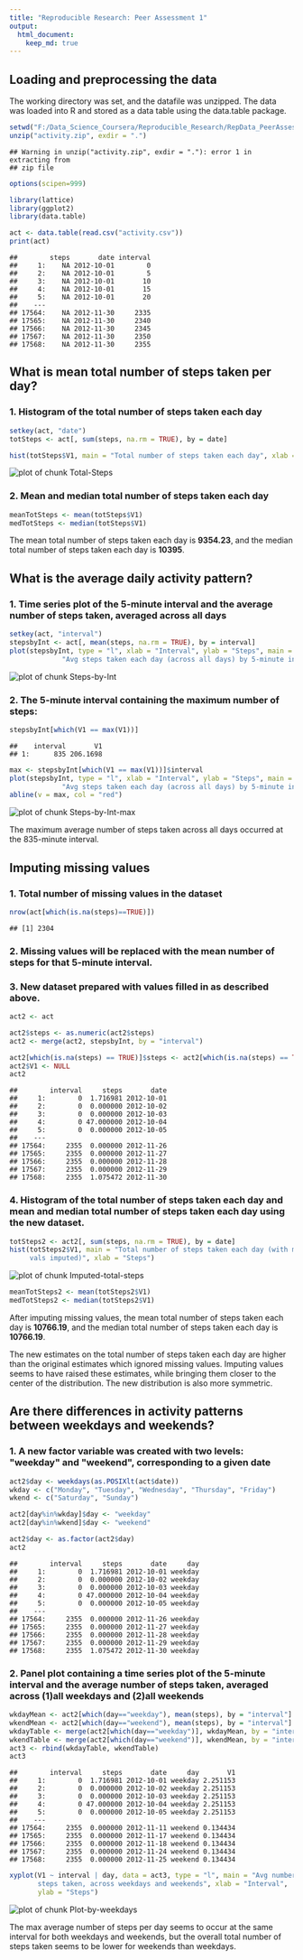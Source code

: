 ```yaml
---
title: "Reproducible Research: Peer Assessment 1"
output: 
  html_document:
    keep_md: true
---
```



## Loading and preprocessing the data
The working directory was set, and the datafile was unzipped. The data was 
loaded into R and stored as a data table using the data.table package.


```r
setwd("F:/Data_Science_Coursera/Reproducible_Research/RepData_PeerAssessment1")
unzip("activity.zip", exdir = ".")
```

```
## Warning in unzip("activity.zip", exdir = "."): error 1 in extracting from
## zip file
```

```r
options(scipen=999)

library(lattice)
library(ggplot2)
library(data.table)

act <- data.table(read.csv("activity.csv"))
print(act)
```

```
##        steps       date interval
##     1:    NA 2012-10-01        0
##     2:    NA 2012-10-01        5
##     3:    NA 2012-10-01       10
##     4:    NA 2012-10-01       15
##     5:    NA 2012-10-01       20
##    ---                          
## 17564:    NA 2012-11-30     2335
## 17565:    NA 2012-11-30     2340
## 17566:    NA 2012-11-30     2345
## 17567:    NA 2012-11-30     2350
## 17568:    NA 2012-11-30     2355
```

## What is mean total number of steps taken per day?

### 1. Histogram of the total number of steps taken each day


```r
setkey(act, "date")
totSteps <- act[, sum(steps, na.rm = TRUE), by = date]

hist(totSteps$V1, main = "Total number of steps taken each day", xlab = "Steps")
```

![plot of chunk Total-Steps](figure/Total-Steps-1.png) 

### 2. **Mean** and **median** total number of steps taken each day


```r
meanTotSteps <- mean(totSteps$V1)
medTotSteps <- median(totSteps$V1)
```

The mean total number of steps taken each day is **9354.23**,
and the median total number of steps taken each day is **10395**.


## What is the average daily activity pattern?

### 1. Time series plot of the 5-minute interval and the average number of steps taken, averaged across all days


```r
setkey(act, "interval")
stepsbyInt <- act[, mean(steps, na.rm = TRUE), by = interval]
plot(stepsbyInt, type = "l", xlab = "Interval", ylab = "Steps", main = 
             "Avg steps taken each day (across all days) by 5-minute interval")
```

![plot of chunk Steps-by-Int](figure/Steps-by-Int-1.png) 

### 2. The 5-minute interval containing the maximum number of steps:


```r
stepsbyInt[which(V1 == max(V1))]
```

```
##    interval       V1
## 1:      835 206.1698
```

```r
max <- stepsbyInt[which(V1 == max(V1))]$interval
plot(stepsbyInt, type = "l", xlab = "Interval", ylab = "Steps", main = 
             "Avg steps taken each day (across all days) by 5-minute interval")
abline(v = max, col = "red")
```

![plot of chunk Steps-by-Int-max](figure/Steps-by-Int-max-1.png) 

The maximum average number of steps taken across all days occurred at
the 835-minute interval.


## Imputing missing values

### 1. Total number of missing values in the dataset


```r
nrow(act[which(is.na(steps)==TRUE)])
```

```
## [1] 2304
```

### 2. Missing values will be replaced with the mean number of steps for that 5-minute interval.

### 3. New dataset prepared with values filled in as described above.


```r
act2 <- act

act2$steps <- as.numeric(act2$steps)
act2 <- merge(act2, stepsbyInt, by = "interval")

act2[which(is.na(steps) == TRUE)]$steps <- act2[which(is.na(steps) == TRUE)]$V1
act2$V1 <- NULL
act2
```

```
##        interval     steps       date
##     1:        0  1.716981 2012-10-01
##     2:        0  0.000000 2012-10-02
##     3:        0  0.000000 2012-10-03
##     4:        0 47.000000 2012-10-04
##     5:        0  0.000000 2012-10-05
##    ---                              
## 17564:     2355  0.000000 2012-11-26
## 17565:     2355  0.000000 2012-11-27
## 17566:     2355  0.000000 2012-11-28
## 17567:     2355  0.000000 2012-11-29
## 17568:     2355  1.075472 2012-11-30
```

### 4. Histogram of the total number of steps taken each day and **mean** and **median** total number of steps taken each day using the new dataset.


```r
totSteps2 <- act2[, sum(steps, na.rm = TRUE), by = date]
hist(totSteps2$V1, main = "Total number of steps taken each day (with missing 
     vals imputed)", xlab = "Steps")
```

![plot of chunk Imputed-total-steps](figure/Imputed-total-steps-1.png) 

```r
meanTotSteps2 <- mean(totSteps2$V1)
medTotSteps2 <- median(totSteps2$V1)
```

After imputing missing values, the mean total number of steps taken each day is **10766.19**, and the median total number of steps taken each day is **10766.19**.

The new estimates on the total number of steps taken each day are higher than 
the original estimates which ignored missing values. Imputing values seems to 
have raised these estimates, while bringing them closer to the center of the 
distribution. The new distribution is also more symmetric.

## Are there differences in activity patterns between weekdays and weekends?

### 1. A new factor variable was created with two levels: "weekday" and "weekend", corresponding to a given date


```r
act2$day <- weekdays(as.POSIXlt(act$date))
wkday <- c("Monday", "Tuesday", "Wednesday", "Thursday", "Friday")
wkend <- c("Saturday", "Sunday")

act2[day%in%wkday]$day <- "weekday"
act2[day%in%wkend]$day <- "weekend"

act2$day <- as.factor(act2$day)
act2
```

```
##        interval     steps       date     day
##     1:        0  1.716981 2012-10-01 weekday
##     2:        0  0.000000 2012-10-02 weekday
##     3:        0  0.000000 2012-10-03 weekday
##     4:        0 47.000000 2012-10-04 weekday
##     5:        0  0.000000 2012-10-05 weekday
##    ---                                      
## 17564:     2355  0.000000 2012-11-26 weekday
## 17565:     2355  0.000000 2012-11-27 weekday
## 17566:     2355  0.000000 2012-11-28 weekday
## 17567:     2355  0.000000 2012-11-29 weekday
## 17568:     2355  1.075472 2012-11-30 weekday
```

### 2. Panel plot containing a time series plot of the 5-minute interval and the average number of steps taken, averaged across (1)all weekdays and (2)all weekends


```r
wkdayMean <- act2[which(day=="weekday"), mean(steps), by = "interval"]
wkendMean <- act2[which(day=="weekend"), mean(steps), by = "interval"]
wkdayTable <- merge(act2[which(day=="weekday")], wkdayMean, by = "interval")
wkendTable <- merge(act2[which(day=="weekend")], wkendMean, by = "interval")
act3 <- rbind(wkdayTable, wkendTable)
act3
```

```
##        interval     steps       date     day       V1
##     1:        0  1.716981 2012-10-01 weekday 2.251153
##     2:        0  0.000000 2012-10-02 weekday 2.251153
##     3:        0  0.000000 2012-10-03 weekday 2.251153
##     4:        0 47.000000 2012-10-04 weekday 2.251153
##     5:        0  0.000000 2012-10-05 weekday 2.251153
##    ---                                               
## 17564:     2355  0.000000 2012-11-11 weekend 0.134434
## 17565:     2355  0.000000 2012-11-17 weekend 0.134434
## 17566:     2355  0.000000 2012-11-18 weekend 0.134434
## 17567:     2355  0.000000 2012-11-24 weekend 0.134434
## 17568:     2355  0.000000 2012-11-25 weekend 0.134434
```

```r
xyplot(V1 ~ interval | day, data = act3, type = "l", main = "Avg number of 
       steps taken, across weekdays and weekends", xlab = "Interval", 
       ylab = "Steps")
```

![plot of chunk Plot-by-weekdays](figure/Plot-by-weekdays-1.png) 

The max average number of steps per day seems to occur at the same interval for both weekdays and weekends, but the overall total number of steps taken seems to be lower for weekends than weekdays.
